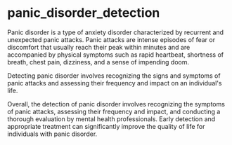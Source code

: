 # panic_disorder_detection
Panic disorder is a type of anxiety disorder characterized by recurrent and unexpected panic attacks. Panic attacks are intense episodes of fear or discomfort that usually reach their peak within minutes and are accompanied by physical symptoms such as rapid heartbeat, shortness of breath, chest pain, dizziness, and a sense of impending doom.

Detecting panic disorder involves recognizing the signs and symptoms of panic attacks and assessing their frequency and impact on an individual's life.

Overall, the detection of panic disorder involves recognizing the symptoms of panic attacks, assessing their frequency and impact, and conducting a thorough evaluation by mental health professionals. Early detection and appropriate treatment can significantly improve the quality of life for individuals with panic disorder.

